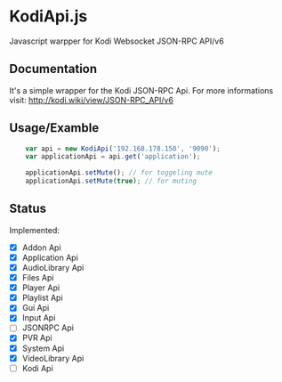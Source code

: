 # KodiApi.js
Javascript warpper for Kodi Websocket JSON-RPC API/v6

## Documentation
It's a simple wrapper for the Kodi JSON-RPC Api. For more informations visit: http://kodi.wiki/view/JSON-RPC_API/v6

## Usage/Examble
```javascript
    var api = new KodiApi('192.168.178.150', '9090');
    var applicationApi = api.get('application');

    applicationApi.setMute(); // for toggeling mute
    applicationApi.setMute(true); // for muting 
```

## Status
Implemented:
- [x] Addon Api
- [x] Application Api
- [x] AudioLibrary Api
- [x] Files Api 
- [x] Player Api
- [x] Playlist Api
- [x] Gui Api
- [x] Input Api
- [ ] JSONRPC Api
- [x] PVR Api
- [x] System Api
- [x] VideoLibrary Api
- [ ] Kodi Api
